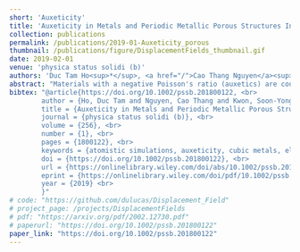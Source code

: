 ```yaml
---
short: 'Auxeticity'
title: 'Auxeticity in Metals and Periodic Metallic Porous Structures Induced by Elastic Instabilities'
collection: publications
permalink: /publications/2019-01-Auxeticity_porous
thumbnail: /publications/figure/DisplacementFields_thumbnail.gif
date: 2019-02-01
venue: 'physica status solidi (b)'
authors: 'Duc Tam Ho<sup>*</sup>, <a href="/">Cao Thang Nguyen</a><sup>*</sup>,  Soon-Yong Kwon, Sung Youb Kim <br> <small><i>* equal contribution.</i></small>'
abstract: "Materials with a negative Poisson's ratio (auxetics) are counter intuitive because their mechanical response is unusual. On the other hand, instabilities are usually regarded as deleterious phenomena and thus their prevention is needed. Here, numerical and theoretical evidences have been provided to show that two different elastic instabilities are, rather than deleterious, useful phenomena that cause auxeticity. It has been shown that a negative Poisson's ratio can be found in some face-centered cubic (FCC) single crystals at a finite strain as they are under uniaxial stress along the [100]-direction. The auxeticity is associated with a phase transformation induced by the Born–Hill's elastic instability, i.e., an elastic material instability. In addition, it has been found that periodic metallic porous structures can also show a negative Poisson's ratio at finite compressive strain. In this case, buckling of the micro-structure of the porous structures, which is an elastic and geometric instability, is respondent for the auxeticity."
bibtex: "@article{https://doi.org/10.1002/pssb.201800122, <br>
        author = {Ho, Duc Tam and Nguyen, Cao Thang and Kwon, Soon-Yong and Kim, Sung Youb}, <br>
        title = {Auxeticity in Metals and Periodic Metallic Porous Structures Induced by Elastic Instabilities}, <br>
        journal = {physica status solidi (b)}, <br>
        volume = {256}, <br>
        number = {1}, <br>
        pages = {1800122}, <br>
        keywords = {atomistic simulations, auxeticity, cubic metals, elastic instability, porous structure}, <br>
        doi = {https://doi.org/10.1002/pssb.201800122}, <br>
        url = {https://onlinelibrary.wiley.com/doi/abs/10.1002/pssb.201800122}, <br>
        eprint = {https://onlinelibrary.wiley.com/doi/pdf/10.1002/pssb.201800122}, <br>
        year = {2019} <br>
        }"
# code: "https://github.com/dulucas/Displacement_Field"
# project_page: /projects/DisplacementFields
# pdf: "https://arxiv.org/pdf/2002.12730.pdf"
# paperurl: "https://doi.org/10.1002/pssb.201800122"
paper_link: "https://doi.org/10.1002/pssb.201800122"
---
```


<!-- Full text at [publisher](https://doi.org/10.1002/pssb.201800122) -->